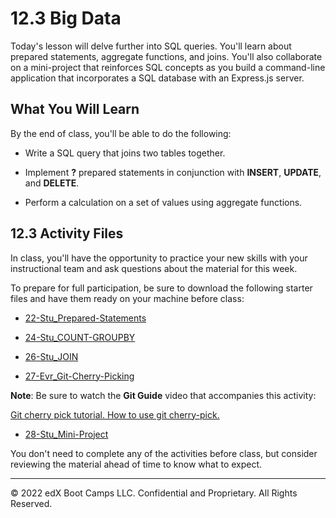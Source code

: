 # 12.3 Big Data
Today's lesson will delve further into SQL queries. You'll learn about prepared statements, aggregate functions, and joins. You'll also collaborate on a mini-project that reinforces SQL concepts as you build a command-line application that incorporates a SQL database with an Express.js server.

## What You Will Learn
By the end of class, you'll be able to do the following:

* Write a SQL query that joins two tables together.

* Implement **?** prepared statements in conjunction with **INSERT**, **UPDATE**, and **DELETE**.

* Perform a calculation on a set of values using aggregate functions.

## 12.3 Activity Files
In class, you'll have the opportunity to practice your new skills with your instructional team and ask questions about the material for this week.

To prepare for full participation, be sure to download the following starter files and have them ready on your machine before class:

* [22-Stu_Prepared-Statements](https://static.fullstack-bootcamp.com/lesson-files/12-SQL/22-Stu_Prepared-Statements.zip)

* [24-Stu_COUNT-GROUPBY](https://static.fullstack-bootcamp.com/lesson-files/12-SQL/24-Stu_COUNT-GROUPBY.zip)

* [26-Stu_JOIN](https://static.fullstack-bootcamp.com/lesson-files/12-SQL/26-Stu_JOIN.zip)

* [27-Evr_Git-Cherry-Picking](https://static.fullstack-bootcamp.com/lesson-files/12-SQL/27-Evr_Git-Cherry-Picking.zip)

**Note**: Be sure to watch the **Git Guide** video that accompanies this activity:

[Git cherry pick tutorial. How to use git cherry-pick.](https://www.youtube.com/watch?v=wIY824wWpu4)

* [28-Stu_Mini-Project](https://static.fullstack-bootcamp.com/lesson-files/12-SQL/28-Stu_Mini-Project.zip)

You don't need to complete any of the activities before class, but consider reviewing the material ahead of time to know what to expect.

---
© 2022 edX Boot Camps LLC. Confidential and Proprietary. All Rights Reserved.